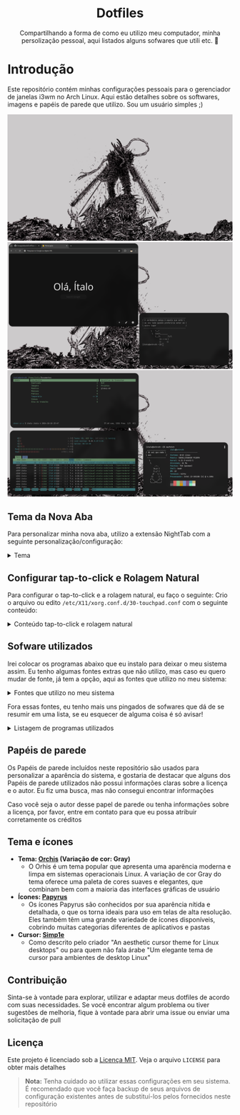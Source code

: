 <div align="center">

# Dotfiles

Compartilhando a forma de como eu utilizo meu computador, minha persolização pessoal, aqui listados alguns sofwares que utili etc. 🙂

</div>

# Introdução

Este repositório contém minhas configurações pessoais para o gerenciador de janelas i3wm no Arch Linux. Aqui estão detalhes sobre os softwares, imagens e papéis de parede que utilizo. Sou um usuário simples ;)

![Minha área de trabalho minimalista](./Imagens/Capturas-de-tela/captura-de-tela-09-04-24-21-35-08.png)
![Minha área de trabalho minimalista](./Imagens/Capturas-de-tela/captura-de-tela-12-10-24-11-52-41.png)
![Minha área de trabalho minimalista](./Imagens/Capturas-de-tela/captura-de-tela-12-10-24-11-58-42.png)

## Tema da Nova Aba

Para personalizar minha nova aba, utilizo a extensão NightTab com a seguinte personalização/configuração:

<details>
<summary>Tema</summary>

```json
{"nightTab":true,"version":"7.5.0","state":{"language":"system","layout":{"area":{"header":{"width":76,"justify":"center"},"bookmark":{"width":78,"justify":"center"}},"alignment":"center-center","order":"header-bookmark","direction":"vertical","size":76,"width":60,"padding":64,"gutter":50,"breakpoint":"xs","scrollbar":"none","title":"Nova guia","favicon":"https://images.emojiterra.com/google/noto-emoji/unicode-15.1/color/svg/1f44b.svg","overscroll":{"active":false,"unblur":false}},"header":{"item":{"justify":"center"},"greeting":{"show":true,"type":"none","custom":"Opaa","name":"Opa, Ítalo!","size":400,"newLine":false},"transitional":{"show":false,"type":"time-and-date","size":124,"newLine":false},"clock":{"hour":{"show":false,"display":"number"},"minute":{"show":false,"display":"number"},"second":{"show":false,"display":"number"},"separator":{"show":true,"text":""},"meridiem":{"show":false},"hour24":{"show":true},"size":500,"newLine":false},"date":{"day":{"show":false,"display":"word","weekStart":"monday","length":"long"},"date":{"show":false,"display":"number","ordinal":false},"month":{"show":false,"display":"word","length":"short","ordinal":true},"year":{"show":false,"display":"number"},"separator":{"show":true,"text":""},"format":"date-month","size":160,"newLine":true},"search":{"show":true,"width":{"by":"custom","size":50},"engine":{"selected":"google","custom":{"name":"","url":"","queryName":""}},"text":{"justify":"center"},"size":141,"newLine":true,"newTab":false,"string":""},"order":["greeting","search"],"edit":false},"bookmark":{"size":92,"url":{"show":false},"line":{"show":false},"shadow":{"show":true},"hoverScale":{"show":true},"orientation":"bottom","style":"block","newTab":false,"edit":false,"add":false,"show":false,"item":{}},"group":{"area":{"justify":"center"},"order":"header-body","name":{"size":100},"toolbar":{"size":100},"edit":false,"add":false},"toolbar":{"location":"corner","position":"bottom-right","size":90,"accent":{"show":false},"add":{"show":true},"edit":{"show":true},"newLine":false},"theme":{"color":{"range":{"primary":{"h":0,"s":0}},"contrast":{"start":0,"end":100},"shades":14},"accent":{"hsl":{"h":0,"s":0,"l":100},"rgb":{"r":255,"g":255,"b":255},"random":{"active":false,"style":"any"},"cycle":{"active":false,"speed":300,"step":10}},"font":{"display":{"name":"Open Sans","weight":400,"style":"normal"},"ui":{"name":"Open Sans","weight":400,"style":"normal"}},"background":{"type":"color","color":{"hsl":{"h":0,"s":0,"l":6},"rgb":{"r":15,"g":15,"b":15}},"gradient":{"angle":160,"start":{"hsl":{"h":206,"s":16,"l":40},"rgb":{"r":86,"g":104,"b":118}},"end":{"hsl":{"h":219,"s":28,"l":12},"rgb":{"r":22,"g":28,"b":39}}},"image":{"url":"","blur":0,"grayscale":0,"scale":100,"accent":0,"opacity":100,"vignette":{"opacity":0,"start":90,"end":70}},"video":{"url":"","blur":0,"grayscale":0,"scale":100,"accent":0,"opacity":100,"vignette":{"opacity":0,"start":90,"end":70}}},"opacity":{"general":100},"layout":{"color":{"by":"theme","hsl":{"h":0,"s":0,"l":0},"rgb":{"r":0,"g":0,"b":0},"blur":0,"opacity":10},"divider":{"size":0}},"header":{"color":{"by":"theme","hsl":{"h":0,"s":0,"l":0},"rgb":{"r":0,"g":0,"b":0},"opacity":10},"search":{"opacity":100}},"bookmark":{"color":{"by":"theme","opacity":10,"hsl":{"h":0,"s":0,"l":0},"rgb":{"r":0,"g":0,"b":0}},"item":{"border":0,"opacity":100}},"group":{"toolbar":{"opacity":100}},"toolbar":{"opacity":100},"style":"dark","radius":260,"shadow":0,"shade":{"opacity":4,"blur":4},"custom":{"all":[],"edit":false}},"search":false,"modal":false,"menu":true},"bookmark":[]}
```

</details>

## Configurar tap-to-click e Rolagem Natural

Para configurar o tap-to-click e a rolagem natural, eu faço o seguinte: Crio o arquivo ou edito `/etc/X11/xorg.conf.d/30-touchpad.conf` com o seguinte conteúdo:

<details> <summary>Conteúdo tap-to-click e rolagem natural</summary>

```txt
Section "InputClass"
    Identifier "touchpad"
    MatchIsTouchpad "on"
    Driver "libinput"
    Option "Tapping" "on"             # Tap to click
    Option "NaturalScrolling" "true"  # Scroll natural (tipo macOS)
    Option "DisableWhileTyping" "true"
    Option "ClickMethod" "clickfinger"
EndSection
```

</details>

## Sofware utilizados

Irei colocar os programas abaixo que eu instalo para deixar o meu sistema assim. Eu tenho algumas fontes extras que não utilizo, mas caso eu quero mudar de fonte, já tem a opção, aqui as fontes que utilizo no meu sistema:

<details> <summary>Fontes que utilizo no meu sistema</summary>

```bash
pacman -S ttf-jetbrains-mono ttf-jetbrains-mono-nerd ttf-nerd-fonts-symbols ttf-nerd-fonts-symbols-common ttf-nerd-fonts-symbols-mono ttf-noto-nerd noto-fonts noto-fonts-cjk noto-fonts-emoji noto-fonts-extra
fc-cache -f
```

</details>

Fora essas fontes, eu tenho mais uns pingados de sofwares que dá de se resumir em uma lista, se eu esquecer de alguma coisa é só avisar!

<details> <summary>Listagem de programas utilizados</summary>

  -   **AUR:**
      -   `Yay`: Um gerenciador de pacotes AUR (Arch User Repository) para facilitar a instalação de software não oficial no Arch Linux

```bash
cd /temp
git clone https://aur.archlinux.org/yay.git
cd yay
makepkg -si
```

  -   **Edição de Imagens:**
      -   `GIMP`: Um poderoso editor de imagens de código aberto com uma ampla gama de recursos
      -   `Inkscape`: Uma ferramenta de design vetorial de código aberto para criar e editar gráficos vetoriais

```bash
sudo pacman -S gimp inkscape
```

  -   **Edição de Código e Arquivos:**
      -   `Vim`: Um editor de texto altamente configurável construído para eficiência
      -   `Visual Studio Code`: Um editor de código-fonte desenvolvido pela Microsoft com suporte a várias linguagens e recursos de desenvolvimento
      -   `Git`: Sistema de controle de versão distribuído, amplamente utilizado no desenvolvimento de software

```bash
sudo pacman -S vim git
yay -S visual-studio-code-bin
```

  -   **Visualização de Imagens:**
      -   `Feh`: Um visualizador de imagem leve para exibir imagens em sistemas X11
      -   `W3M`: Um navegador de texto para a linha de comando

```bash
sudo pacman -S feh w3m
```

  -   **Papel de Parede:**
      -   `Nitrogen`: Um gerenciador de papéis de parede para definir e manter o plano de fundo da área de trabalho

```bash
sudo pacman -S nitrogen
```  

  -   **Lançador de Aplicativos:**
      -   `Rofi`: Um seletor de aplicativos e lançador de janelas altamente personalizável

```bash
sudo pacman -S rofi
```

  -   **Captura de Tela:**
      -   `Main`: Uma ferramenta de captura de tela rápida e eficiente
      -   `Xclip`: Um utilitário para interagir com a área de transferência do X
      -   `Xdotool`: Uma ferramenta para automatizar interações com janelas X
      -   `Xcolor`: Um utilitário para capturar cores da tela com o mouse

```bash
sudo pacman -S main xclip xdotool xcolor
```

  -   **Controle de Brilho:**
      -   `Brightnessctl`: Uma ferramenta para controlar o brilho da tela em sistemas que suportam o controle de brilho

```bash
sudo pacman -S brightnessctl
```

  -   **Controle de Áudio:**
      -   `Pactl`: Uma interface de linha de comando para controlar o PulseAudio, o sistema de som padrão do Linux. Ele já veio padrão, não precisei instalar
      -   `Playerctl`: Um utilitário para controlar players de música via linha de comando

```bash
sudo pacman -S playerctl
```

  -   **Modo Noturno:**
      -   `Redshift`: Um aplicativo que ajusta a temperatura da cor da tela de acordo com a hora do dia para reduzir a fadiga ocular

```bash
sudo pacman -S redshift
```

  -   **Conectividade Bluetooth:**
      -   `Bluetoothctl`, `Blueman`, `Bluez` e `Bluez-utils`: Conjunto de ferramentas para configurar e gerenciar dispositivos Bluetooth no Linux

```bash
sudo pacman -S bluetoothctl blueman bluez bluez-utils
sudo systemctl enable bluetooth.service
sudo systemctl start bluetooth.service
```

  -   **Informações da Bateria:**
      -   `Acpi`: Um utilitário para exibir informações sobre dispositivos ACPI, incluindo bateria

```bash
sudo pacman -S acpi
```

  -   **Gerenciador de Arquivos:**
      -   `Ranger`: Um gerenciador de arquivos baseado em texto para a linha de comando, com navegação estilo Vim

```bash
sudo pacman -S ranger
```

  -   **Personalização do Ambiente:**
      -   `Lxappearance`: Uma ferramenta para personalizar o tema GTK e o ícone do cursor do mouse
      -   `Lightdm-gtk-greeter-settings`: Um utilitário de configuração para o LightDM, um gerenciador de exibição
      -   `Lxsession`: Um gerenciador de sessão leve que permite iniciar aplicativos de sessão como o `lxpolkit`, útil para gerenciar permissões de root gráficas

```bash
sudo pacman -S lxappearance lightdm-gtk-greeter-settings lxsession
```

  -   **Bordas Arredondadas, Blur, etc.:**
      -   `Picom`: Um compositor leve que fornece transparência, sombras e outras efeitos visuais para gerenciadores de janelas

```bash
sudo pacman -S picom
```

  -   **Terminal:**
      -   `Kitty`: Um emulador de terminal altamente configurável e performático

```bash
sudo pacman -S kitty
```

  -   **Notificações:**
      -   `Dunst`: Um leve e personalizável daemon de notificações para sistemas X11

```bash
sudo pacman -S dunst
```
  -   **Navegador Web:**
      -   `Google Chrome` ou `Chromium`: Navegadores da Web desenvolvidos pelo Google, conhecidos por sua rapidez e suporte a tecnologias web modernas. Utilizo mais sites online, então me serve muito um navegador

```bash
yay -S google-chrome
sudo pacman -S chromium
```

  - **Economia de Energia:**
    -   `TLP`: Um utilitário para gerenciar a eficiência energia do sistema
    -   `CpuPower`: Um utilitário para gerenciar a eficiência da CPU do sistema
    -   `Powertop`: Ferramenta de diagnóstico e otimização do consumo de energia, útil para laptops

```bash
sudo pacman -S tlp cpupower powertop
# Ativa e inicia o TLP
sudo systemctl enable tlp
sudo systemctl start tlp
# Ativa e inicia o CPU Power
sudo systemctl enable cpupower
sudo systemctl start cpupower
sudo cpupower frequency-set -g powersave # Ajusta a frequência da CPU para o modo de economia de energia
```

  -   **Barra de Status:**
      -   `i3blocks`: Um gerenciador de status modular para a barra do i3wm, que permite exibir informações como volume, bateria, data, uso de CPU/RAM, entre outros, por meio de scripts personalizáveis

```bash
sudo pacman -S i3blocks
```

  - **Leitor de Código de Barras / QR Code:**
      -   `Zbar`: Ferramenta de linha de comando para ler códigos de barras e QR codes a partir da câmera ou imagens

```bash
sudo pacman -S zbar
```

  - **Terminal:**
      -   `Neofetch`: Mostra informações do sistema de forma visual no terminal
      -   `Cowsay`: Gera mensagens divertidas no terminal com figuras em ASCII
      -   `jq`: Um processador de linha de comando leve e poderoso para manipular e analisar dados JSON

```bash
sudo pacman -S neofetch cowsay jq
```

  - **Downloads de Vídeos:**
      -   `yt-dlp`: Um utilitário moderno de linha de comando para baixar vídeos e áudios de sites como YouTube

```bash
sudo pacman -S yt-dlp
```

</details>

## Papéis de parede

Os Papéis de parede incluídos neste repositório são usados para personalizar a aparência do sistema, e gostaria de destacar que alguns dos Papéis de parede utilizados não possui informações claras sobre a licença e o autor. Eu fiz uma busca, mas não consegui encontrar informações

Caso você seja o autor desse papel de parede ou tenha informações sobre a licença, por favor, entre em contato para que eu possa atribuir corretamente os créditos

## Tema e ícones

-   **Tema: [Orchis](https://github.com/vinceliuice/Orchis-theme) (Variação de cor: Gray)**
    -   O Orhis é um tema popular que apresenta uma aparência moderna e limpa em sistemas operacionais Linux. A variação de cor Gray do tema oferece uma paleta de cores suaves e elegantes, que combinam bem com a maioria das interfaces gráficas de usuário
-   **Ícones: [Papyrus](https://github.com/PapirusDevelopmentTeam/papirus-icon-theme)**
    -   Os ícones Papyrus são conhecidos por sua aparência nítida e detalhada, o que os torna ideais para uso em telas de alta resolução. Eles também têm uma grande variedade de ícones disponíveis, cobrindo muitas categorias diferentes de aplicativos e pastas
-   **Cursor: [Simp1e](https://gitlab.com/cursors/simp1e)**
    -   Como descrito pelo criador "An aesthetic cursor theme for Linux desktops" ou para quem não fala árabe "Um elegante tema de cursor para ambientes de desktop Linux"

## Contribuição

Sinta-se à vontade para explorar, utilizar e adaptar meus dotfiles de acordo com suas necessidades. Se você encontrar algum problema ou tiver sugestões de melhoria, fique à vontade para abrir uma issue ou enviar uma solicitação de pull

## Licença

Este projeto é licenciado sob a [Licença MIT](./LICENSE). Veja o arquivo `LICENSE` para obter mais detalhes

> **Nota:** Tenha cuidado ao utilizar essas configurações em seu sistema. É recomendado que você faça backup de seus arquivos de configuração existentes antes de substituí-los pelos fornecidos neste repositório
